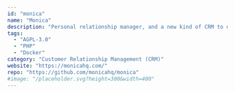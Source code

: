 ```yaml
---
id: "monica"
name: "Monica"
description: "Personal relationship manager, and a new kind of CRM to organize interactions with your friends and family."
tags:
  - "AGPL-3.0"
  - "PHP"
  - "Docker"
category: "Customer Relationship Management (CRM)"
website: "https://monicahq.com/"
repo: "https://github.com/monicahq/monica"
#image: "/placeholder.svg?height=300&width=400"
---
```


